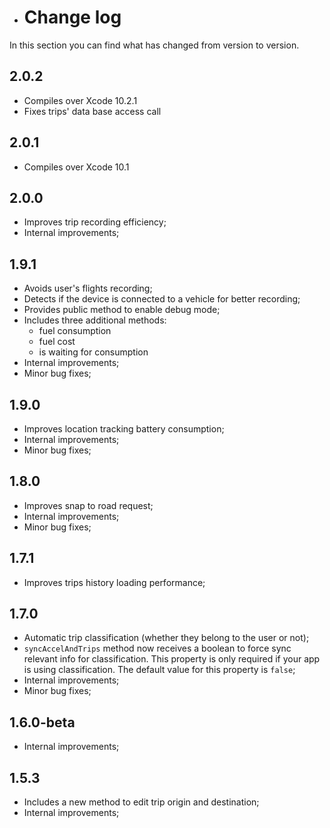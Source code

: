 - # Change log

In this section you can find what has changed from version to version.

## 2.0.2

- Compiles over Xcode 10.2.1
- Fixes trips' data base access call

## 2.0.1

- Compiles over Xcode 10.1

## 2.0.0

- Improves trip recording efficiency;
- Internal improvements;
  
## 1.9.1

  - Avoids user's flights recording;
  - Detects if the device is connected to a vehicle for better recording;
  - Provides public method to enable debug mode;
  - Includes three additional methods:
    - fuel consumption
    - fuel cost
    - is waiting for consumption
  - Internal improvements;
- Minor bug fixes;
  
## 1.9.0

  - Improves location tracking battery consumption;
  - Internal improvements;
- Minor bug fixes;
  
## 1.8.0

  - Improves snap to road request;
  - Internal improvements;
- Minor bug fixes;
  
## 1.7.1

- Improves trips history loading performance;
  
## 1.7.0

  - Automatic trip classification (whether they belong to the user or not);
  - `syncAccelAndTrips` method now receives a boolean to force sync relevant info for classification. This property is only required if your app is using classification. The default value for this property is `false`;
  - Internal improvements;
- Minor bug fixes;
  
## 1.6.0-beta

- Internal improvements;
  
## 1.5.3

  - Includes a new method to edit trip origin and destination;
  - Internal improvements;
